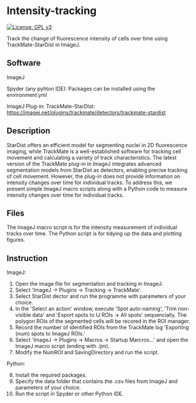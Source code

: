 # Intensity-tracking

[![License: GPL v3](https://img.shields.io/badge/License-GPLv3-blue.svg)](https://www.gnu.org/licenses/gpl-3.0)

Track the change of fluorescence intensity of cells over time using TrackMate-StarDist in ImageJ.

Software
------------
ImageJ

Spyder (any pyhton IDE): Packages can be installed using the environment.yml  

ImageJ Plug-in: TrackMate-StarDist: https://imagej.net/plugins/trackmate/detectors/trackmate-stardist

Description
------------
StarDist offers an efficient model for segmenting nuclei in 2D fluorescence imaging, while TrackMate is a well-established software for tracking cell movement and calculating a variety of track characteristics. The latest version of the TrackMate plug-in in ImageJ integrates advanced segmentation models from StarDist as detectors, enabling precise tracking of cell movement. However, the plug-in does not provide information on intensity changes over time for individual tracks. To address this, we present simple ImageJ macro scripts along with a Python code to measure intensity changes over time for individual tracks.

Files
------------
The ImageJ macro script is for the intensity measurement of individual tracks over time.
The Python script is for tidying up the data and plotting figures. 

Instruction
------------
ImageJ: 
1. Open the image file for segmentation and tracking in ImageJ.
2. Select 'ImageJ -> Plugins -> Tracking -> TrackMate'.
3. Select StarDist dector and run the programme with parameters of your choice.
4. In the 'Select an action' window, execute 'Spot auto-naming', 'Trim non-visible data' and 'Export spots to IJ ROIs -> All spots' sequencially. The polygon ROIs of the segmented cells will be recored in the ROI manager. 
5. Record the number of identified ROIs from the TrackMate log 'Exporting (num) spots to ImageJ ROIs.'
6. Select 'ImageJ -> Plugins -> Macros -> Startup Marcros...' and open the ImageJ macro script (ending with .ijm).
7. Modify the NumROI and SavingDirectory and run the script. 

Python:

8. Install the required packages.
9. Specify the data folder that contains the .csv files from ImageJ and parameters of your choice.
10. Run the script in Spyder or other Python IDE.
